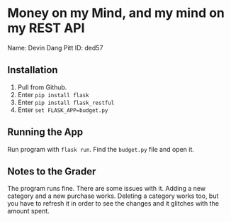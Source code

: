 # Money on my Mind, and my mind on my REST API

Name: Devin Dang
Pitt ID: ded57

## Installation

1. Pull from Github.
2. Enter `pip install flask`
3. Enter `pip install flask_restful`
4. Enter `set FLASK_APP=budget.py`

## Running the App

Run program with `flask run`. Find the `budget.py` file and open it.

## Notes to the Grader
The program runs fine. There are some issues with it. Adding a new category and a new purchase works. Deleting a category works too, but you have to refresh it in order to see the changes and it glitches with the amount spent.
